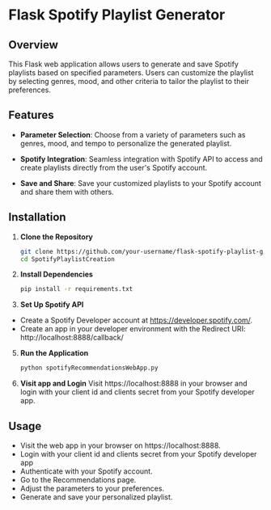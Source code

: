 # Flask Spotify Playlist Generator

## Overview

This Flask web application allows users to generate and save Spotify playlists based on specified parameters. Users can customize the playlist by selecting genres, mood, and other criteria to tailor the playlist to their preferences.

## Features

- **Parameter Selection**: Choose from a variety of parameters such as genres, mood, and tempo to personalize the generated playlist.
  
- **Spotify Integration**: Seamless integration with Spotify API to access and create playlists directly from the user's Spotify account.
  
- **Save and Share**: Save your customized playlists to your Spotify account and share them with others.

## Installation

1. **Clone the Repository**

   ```bash
   git clone https://github.com/your-username/flask-spotify-playlist-generator.git
   cd SpotifyPlaylistCreation

2. **Install Dependencies**

   ```bash
   pip install -r requirements.txt

3. **Set Up Spotify API**

- Create a Spotify Developer account at https://developer.spotify.com/.
- Create an app in your developer environment with the Redirect URI: http://localhost:8888/callback/

5. **Run the Application**

   ```bash
   python spotifyRecommendationsWebApp.py

7. **Visit app and Login**
Visit https://localhost:8888 in your browser and login with your client id and clients secret from your Spotify developer app.

## Usage

- Visit the web app in your browser on https://localhost:8888.
- Login with your client id and clients secret from your Spotify developer app
- Authenticate with your Spotify account.
- Go to the Recommendations page.
- Adjust the parameters to your preferences.
- Generate and save your personalized playlist.

  
